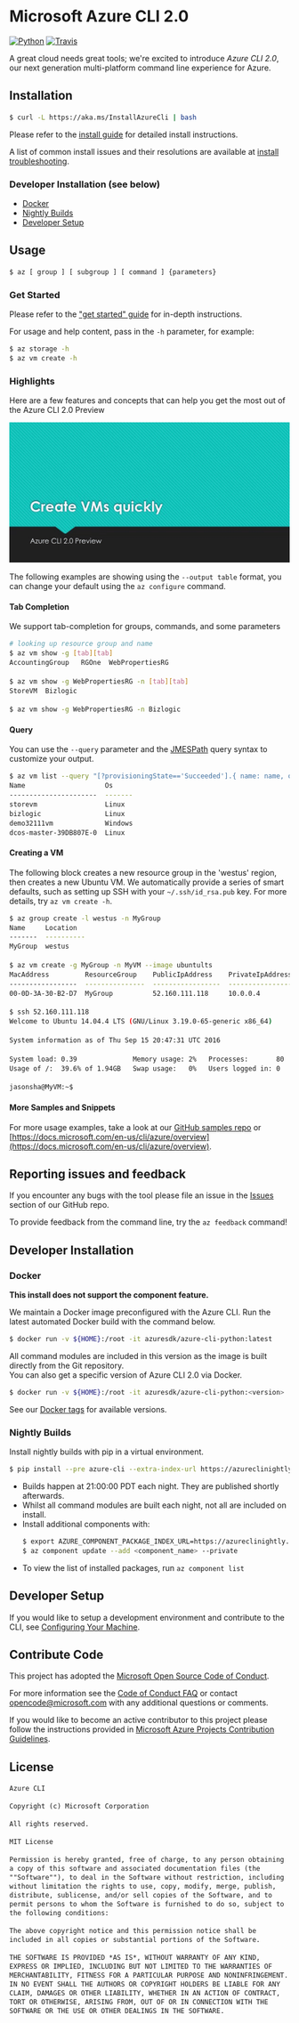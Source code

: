 # Microsoft Azure CLI 2.0

[![Python](https://img.shields.io/pypi/pyversions/azure-cli.svg?maxAge=2592000)](https://pypi.python.org/pypi/azure-cli)
[![Travis](https://travis-ci.org/Azure/azure-cli.svg?branch=master)](https://travis-ci.org/Azure/azure-cli)

A great cloud needs great tools; we're excited to introduce *Azure CLI 2.0*, our next generation multi-platform command line experience for Azure.

## Installation

```bash
$ curl -L https://aka.ms/InstallAzureCli | bash
```

Please refer to the [install guide](https://docs.microsoft.com/en-us/cli/azure/install-az-cli2) for detailed install instructions.

A list of common install issues and their resolutions are available at [install troubleshooting](https://github.com/Azure/azure-cli/blob/master/doc/install_troubleshooting.md).

### Developer Installation (see below)

- [Docker](#docker)
- [Nightly Builds](#nightly-builds)
- [Developer Setup](#developer-setup)

## Usage

```bash
$ az [ group ] [ subgroup ] [ command ] {parameters}
```

### Get Started

Please refer to the ["get started" guide](https://docs.microsoft.com/en-us/cli/azure/get-started-with-az-cli2) for in-depth instructions.

For usage and help content, pass in the `-h` parameter, for example:

```bash
$ az storage -h
$ az vm create -h
```

### Highlights

Here are a few features and concepts that can help you get the most out of the Azure CLI 2.0 Preview

![Azure CLI 2.0 Highlight Reel](doc/assets/AzBlogAnimation4.gif)

The following examples are showing using the `--output table` format, you can change your default using the `az configure` command.

#### Tab Completion

We support tab-completion for groups, commands, and some parameters

```bash
# looking up resource group and name
$ az vm show -g [tab][tab]
AccountingGroup   RGOne  WebPropertiesRG

$ az vm show -g WebPropertiesRG -n [tab][tab]
StoreVM  Bizlogic

$ az vm show -g WebPropertiesRG -n Bizlogic
```

#### Query

You can use the `--query` parameter and the [JMESPath](http://jmespath.org/) query syntax to customize your output.

```bash
$ az vm list --query "[?provisioningState=='Succeeded'].{ name: name, os: storageProfile.osDisk.osType }"
Name                    Os
----------------------  -------
storevm                 Linux
bizlogic                Linux
demo32111vm             Windows
dcos-master-39DB807E-0  Linux
```

#### Creating a VM
The following block creates a new resource group in the 'westus' region, then creates a new Ubuntu VM.  We automatically provide a series of smart defaults, such as setting up SSH with your  `~/.ssh/id_rsa.pub` key.  For more details, try `az vm create -h`.

```bash
$ az group create -l westus -n MyGroup
Name     Location
-------  ----------
MyGroup  westus

$ az vm create -g MyGroup -n MyVM --image ubuntults
MacAddress         ResourceGroup    PublicIpAddress    PrivateIpAddress
-----------------  ---------------  -----------------  ------------------
00-0D-3A-30-B2-D7  MyGroup          52.160.111.118     10.0.0.4

$ ssh 52.160.111.118
Welcome to Ubuntu 14.04.4 LTS (GNU/Linux 3.19.0-65-generic x86_64)

System information as of Thu Sep 15 20:47:31 UTC 2016

System load: 0.39              Memory usage: 2%   Processes:       80
Usage of /:  39.6% of 1.94GB   Swap usage:   0%   Users logged in: 0

jasonsha@MyVM:~$
```

#### More Samples and Snippets
For more usage examples, take a look at our [GitHub samples repo](http://github.com/Azure/azure-cli-samples) or [https://docs.microsoft.com/en-us/cli/azure/overview](https://docs.microsoft.com/en-us/cli/azure/overview).

## Reporting issues and feedback

If you encounter any bugs with the tool please file an issue in the [Issues](https://github.com/Azure/azure-cli/issues) section of our GitHub repo.

To provide feedback from the command line, try the `az feedback` command!

## Developer Installation

### Docker

**This install does not support the component feature.**

We maintain a Docker image preconfigured with the Azure CLI.  Run the latest automated Docker build with the command below.

```bash
$ docker run -v ${HOME}:/root -it azuresdk/azure-cli-python:latest
```

All command modules are included in this version as the image is built directly from the Git repository.  
You can also get a specific version of Azure CLI 2.0 via Docker.

```bash
$ docker run -v ${HOME}:/root -it azuresdk/azure-cli-python:<version>
```

See our [Docker tags](https://hub.docker.com/r/azuresdk/azure-cli-python/tags/) for available versions.

### Nightly Builds

Install nightly builds with pip in a virtual environment.

```bash
$ pip install --pre azure-cli --extra-index-url https://azureclinightly.blob.core.windows.net/packages
```

- Builds happen at 21:00:00 PDT each night. They are published shortly afterwards.
- Whilst all command modules are built each night, not all are included on install.
- Install additional components with:
    ```bash
    $ export AZURE_COMPONENT_PACKAGE_INDEX_URL=https://azureclinightly.blob.core.windows.net/packages
    $ az component update --add <component_name> --private
    ```
- To view the list of installed packages, run ``az component list``

## Developer Setup
If you would like to setup a development environment and contribute to the CLI, see 
[Configuring Your Machine](https://github.com/Azure/azure-cli/blob/master/doc/configuring_your_machine.md).

## Contribute Code

This project has adopted the [Microsoft Open Source Code of Conduct](https://opensource.microsoft.com/codeofconduct/).

For more information see the [Code of Conduct FAQ](https://opensource.microsoft.com/codeofconduct/faq/) or contact [opencode@microsoft.com](mailto:opencode@microsoft.com) with any additional questions or comments.

If you would like to become an active contributor to this project please
follow the instructions provided in [Microsoft Azure Projects Contribution Guidelines](http://azure.github.io/guidelines.html).

## License

```
Azure CLI

Copyright (c) Microsoft Corporation

All rights reserved. 

MIT License

Permission is hereby granted, free of charge, to any person obtaining a copy of this software and associated documentation files (the ""Software""), to deal in the Software without restriction, including without limitation the rights to use, copy, modify, merge, publish, distribute, sublicense, and/or sell copies of the Software, and to permit persons to whom the Software is furnished to do so, subject to the following conditions:

The above copyright notice and this permission notice shall be included in all copies or substantial portions of the Software.

THE SOFTWARE IS PROVIDED *AS IS*, WITHOUT WARRANTY OF ANY KIND, EXPRESS OR IMPLIED, INCLUDING BUT NOT LIMITED TO THE WARRANTIES OF MERCHANTABILITY, FITNESS FOR A PARTICULAR PURPOSE AND NONINFRINGEMENT. IN NO EVENT SHALL THE AUTHORS OR COPYRIGHT HOLDERS BE LIABLE FOR ANY CLAIM, DAMAGES OR OTHER LIABILITY, WHETHER IN AN ACTION OF CONTRACT, TORT OR OTHERWISE, ARISING FROM, OUT OF OR IN CONNECTION WITH THE SOFTWARE OR THE USE OR OTHER DEALINGS IN THE SOFTWARE.
```
